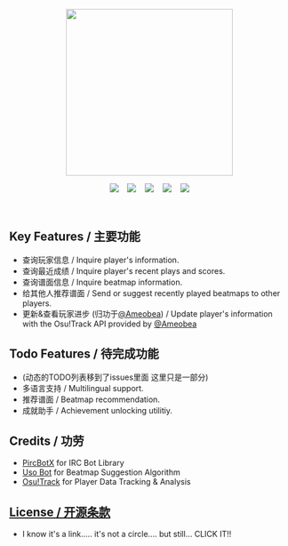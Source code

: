 <p align="center">
    <a href="#!">
        <img src="https://i.imgur.com/HpUdi8t.png" height="300">
    </a>
</p>

<p align="center">
    <a href="https://circleci.com/gh/hykilpikonna/HyOsuIRCBot">
        <img src="https://circleci.com/gh/hykilpikonna/HyOsuIRCBot.svg?style=shield&circle-token=62fa0e3b9d4ac062f2d024bb9dedcbf036004c5d"></a>&nbsp;&nbsp;&nbsp;
    <a href="#features"><img src="https://img.shields.io/badge/Features-功能-01D282.svg"></a>
    <a href="./commands.md"><img src="https://img.shields.io/badge/Commands-指令-02B5A1.svg"></a>
    <a href="#credits"><img src="https://img.shields.io/badge/Credits-功劳-039DBA.svg"></a>
    <a href="#licence"><img src="https://img.shields.io/badge/License-开源条款-0577E5.svg"></a>
</p>

<br>

<a name="features"></a>
Key Features / 主要功能
--------

* 查询玩家信息 / Inquire player's information.
* 查询最近成绩 / Inquire player's recent plays and scores.
* 查询谱面信息 / Inquire beatmap information.
* 给其他人推荐谱面 / Send or suggest recently played beatmaps to other players.
* 更新&查看玩家进步 (归功于[@Ameobea](https://github.com/Ameobea/)) / Update player's information with the Osu!Track API provided by [@Ameobea](https://github.com/Ameobea/)

<a name="todo"></a>
Todo Features / 待完成功能 
--------

* (动态的TODO列表移到了issues里面 这里只是一部分)
* 多语言支持 / Multilingual support.
* 推荐谱面 / Beatmap recommendation.
* 成就助手 / Achievement unlocking utilitiy.

<a name="credits"></a>
Credits / 功劳
--------

* [PircBotX](https://github.com/pircbotx/pircbotx) for IRC Bot Library
* [Uso Bot](https://github.com/Renondedju/Uso_Bot_V2.0) for Beatmap Suggestion Algorithm 
* [Osu!Track](https://ameobea.me/osutrack/) for Player Data Tracking & Analysis

<a name="license"></a>
[License / 开源条款](https://choosealicense.com/licenses/gpl-3.0/)
--------

* I know it's a link..... it's not a circle.... but still... CLICK IT!!
